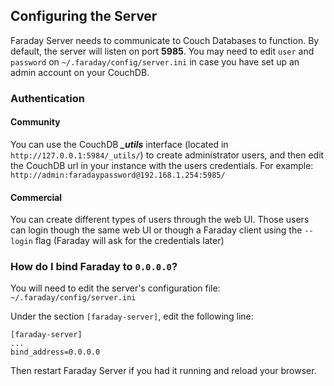 ## Configuring the Server

Faraday Server needs to communicate to Couch Databases to function. By default, the server will listen on port **5985**. You may need to edit `user` and `password` on `~/.faraday/config/server.ini` in case you have set up an admin account on your CouchDB.

### Authentication

#### Community

You can use the CouchDB ***_utils*** interface (located in `http://127.0.0.1:5984/_utils/`) to create administrator users, and then edit the CouchDB url in your instance with the users credentials. For example: `http://admin:faradaypassword@192.168.1.254:5985/`

#### Commercial

You can create different types of users through the web UI. Those users can login though the same web UI or though a Faraday client using the `--login` flag (Faraday will ask for the credentials later)

### How do I bind Faraday to `0.0.0.0`?

You will need to edit the server's configuration file: ```~/.faraday/config/server.ini```

Under the section ```[faraday-server]```, edit the following line:

    [faraday-server]
    ...
    bind_address=0.0.0.0

Then restart Faraday Server if you had it running and reload your browser.

